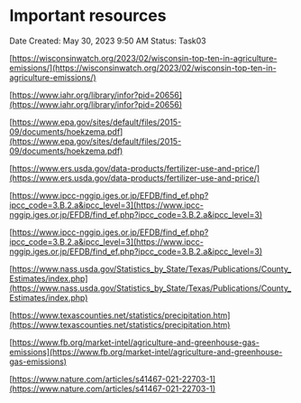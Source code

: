 # Important resources

Date Created: May 30, 2023 9:50 AM
Status: Task03

[https://wisconsinwatch.org/2023/02/wisconsin-top-ten-in-agriculture-emissions/](https://wisconsinwatch.org/2023/02/wisconsin-top-ten-in-agriculture-emissions/)

[https://www.iahr.org/library/infor?pid=20656](https://www.iahr.org/library/infor?pid=20656)

[https://www.epa.gov/sites/default/files/2015-09/documents/hoekzema.pdf](https://www.epa.gov/sites/default/files/2015-09/documents/hoekzema.pdf)

[https://www.ers.usda.gov/data-products/fertilizer-use-and-price/](https://www.ers.usda.gov/data-products/fertilizer-use-and-price/)

[https://www.ipcc-nggip.iges.or.jp/EFDB/find_ef.php?ipcc_code=3.B.2.a&ipcc_level=3](https://www.ipcc-nggip.iges.or.jp/EFDB/find_ef.php?ipcc_code=3.B.2.a&ipcc_level=3)

[https://www.ipcc-nggip.iges.or.jp/EFDB/find_ef.php?ipcc_code=3.B.2.a&ipcc_level=3](https://www.ipcc-nggip.iges.or.jp/EFDB/find_ef.php?ipcc_code=3.B.2.a&ipcc_level=3)

[https://www.nass.usda.gov/Statistics_by_State/Texas/Publications/County_Estimates/index.php](https://www.nass.usda.gov/Statistics_by_State/Texas/Publications/County_Estimates/index.php)

[https://www.texascounties.net/statistics/precipitation.htm](https://www.texascounties.net/statistics/precipitation.htm)

[https://www.fb.org/market-intel/agriculture-and-greenhouse-gas-emissions](https://www.fb.org/market-intel/agriculture-and-greenhouse-gas-emissions)

[https://www.nature.com/articles/s41467-021-22703-1](https://www.nature.com/articles/s41467-021-22703-1)